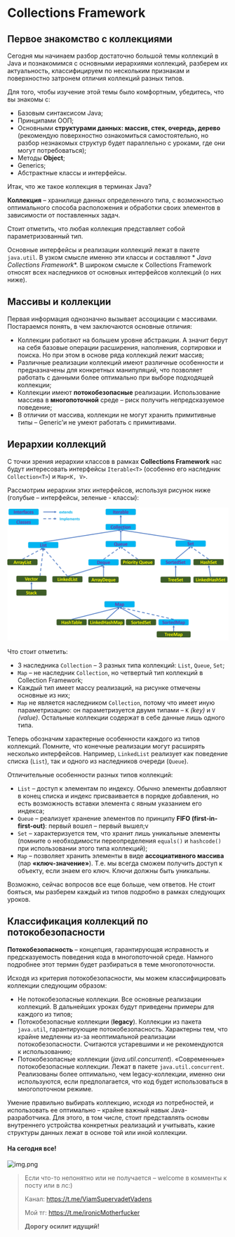 # Collections Framework

## Первое знакомство с коллекциями

Сегодня мы начинаем разбор достаточно большой темы коллекций в Java и познакомимся с основными иерархиями коллекций,
разберем их актуальность, классифицируем по нескольким признакам и поверхностно затронем отличия коллекций разных типов.

Для того, чтобы изучение этой темы было комфортным, убедитесь, что вы знакомы с:

- Базовым синтаксисом Java;
- Принципами ООП;
- Основными **структурами данных: массив, стек, очередь, дерево** (рекомендую поверхностно ознакомиться самостоятельно,
  но разбор незнакомых структур будет параллельно с уроками, где они могут потребоваться);
- Методы **Object**;
- Generics;
- Абстрактные классы и интерфейсы.

Итак, что же такое коллекция в терминах Java?

**Коллекция** – хранилище данных определенного типа, с возможностью оптимального способа расположения и обработки своих
элементов в зависимости от поставленных задач.

Стоит отметить, что любая коллекция представляет собой параметризованный тип.

Основные интерфейсы и реализации коллекций лежат в пакете `java.util`. В узком смысле именно эти классы и составляют *
*Java Collections Framework**. В широком смысле к Collections Framework относят всех наследников от основных интерфейсов
коллекций (о них ниже).

## Массивы и коллекции

Первая информация однозначно вызывает ассоциации с массивами. Постараемся понять, в чем заключаются основные отличия:

- Коллекции работают на большем уровне абстракции. А значит берут на себя базовые операции расширения, наполнения,
  сортировки и поиска. Но при этом в основе ряда коллекций лежит массив;
- Различные реализации коллекций имеют различные особенности и предназначены для конкретных манипуляций, что позволяет
  работать с данными более оптимально при выборе подходящей коллекции;
- Коллекции имеют **потокобезопасные** реализации. Использование массива в **многопоточной** среде – риск получить
  непредсказуемое поведение;
- В отличии от массива, коллекции не могут хранить примитивные типы – Generic’и не умеют работать с примитивами.

## Иерархии коллекций

С точки зрения иерархии классов в рамках **Collections Framework** нас будут интересовать интерфейсы `Iterable<T>`
(особенно его наследник `Collection<T>`) и `Map<K, V>`.

Рассмотрим иерархии этих интерфейсов, используя рисунок ниже (голубые – интерфейсы, зеленые - классы):

![img.png](hierarchy.png)

Что стоит отметить:

- 3 наследника `Collection` – 3 разных типа коллекций: `List`, `Queue`, `Set`;
- `Map` – не наследник `Collection`, но четвертый тип коллекций в Collection Framework;
- Каждый тип имеет массу реализаций, на рисунке отмечены основные из них;
- `Map` не является наследником `Collection`, потому что имеет иную параметризацию: он параметризуется двумя
  типами – `K` _(key)_ и `V` _(value)_. Остальные коллекции содержат в себе данные лишь одного типа.

Теперь обозначим характерные особенности каждого из типов коллекций. Помните, что конечные реализации могут расширять
несколько интерфейсов. Например, `LinkedList` реализует как поведение списка (`List`), так и одного из наследников
очереди (`Queue`).

Отличительные особенности разных типов коллекций:

- `List` – доступ к элементам по индексу. Обычно элементы добавляют в конец списка и индекс присваивается в порядке
  добавления, но есть возможность вставки элемента с явным указанием его индекса;
- `Queue` – реализует хранение элементов по принципу **FIFO (first-in-first-out)**: первый вошел – первый вышел;v
- `Set` – характеризуется тем, что хранит лишь уникальные элементы (помните о необходимости переопределения `equals()`
  и `hashcode()` при использовании этого типа коллекций);
- `Map` – позволяет хранить элементы в виде **ассоциативного массива** (пар **«ключ-значение»**). Т.е. мы всегда сможем
  получить доступ к объекту, если знаем его ключ. Ключи должны быть уникальны.

Возможно, сейчас вопросов все еще больше, чем ответов. Не стоит бояться, мы разберем каждый из типов подробно в рамках
следующих уроков.

## Классификация коллекций по потокобезопасности

**Потокобезопасность** – концепция, гарантирующая исправность и предсказуемость поведения кода в многопоточной среде.
Намного подробнее этот термин будет разбираться в теме многопоточности.

Исходя из критерия потокобезопасности, мы можем классифицировать коллекции следующим образом:

- Не потокобезопасные коллекции. Все основные реализации коллекций. В дальнейших уроках будут приведены примеры для
  каждого из типов;
- Потокобезопасные коллекции (**legacy**). Коллекции из пакета `java.util`, гарантирующие потокобезопасность. Характерны
  тем, что крайне медленны из-за неоптимальной реализации потокобезопасности. Считаются устаревшими и не рекомендуются к
  использованию;
- Потокобезопасные коллекции (_java.util.concurrent_). «Современные» потокобезопасные коллекции. Лежат в
  пакете `java.util.concurrent`. Реализованы более оптимально, чем legacy-коллекции, именно они используются, если
  предполагается, что код будет использоваться в многопоточном режиме.

Умение правильно выбирать коллекцию, исходя из потребностей, и использовать ее оптимально – крайне важный навык
Java-разработчика. Для этого, в том числе, стоит представлять основы внутреннего устройства конкретных реализаций и
учитывать, какие структуры данных лежат в основе той или иной коллекции.

#### На сегодня все!

![img.png](../../../commonmedia/justTheoryFooter.png)

> Если что-то непонятно или не получается – welcome в комменты к посту или в лс:)
>
> Канал: https://t.me/ViamSupervadetVadens
>
> Мой тг: https://t.me/ironicMotherfucker
>
> **Дорогу осилит идущий!**
